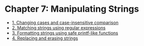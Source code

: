 # Chapter 7: Manipulating Strings

- [1. Changing cases and case-insensitive comparison](recipe_01/README.md)
- [2. Matching strings using regular expressions](recipe_02/README.md)
- [3. Formatting strings using safe printf-like functions](recipe_03/README.md)
- [4. Replacing and erasing strings](recipe_04/README.md)




